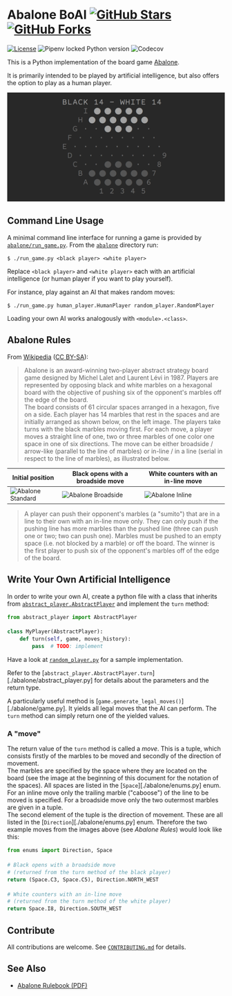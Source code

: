 <!--
Copyright 2020 Scriptim (https://github.com/Scriptim)

Permission is hereby granted, free of charge, to any person obtaining a copy of this software and associated documentation files (the "Software"), to deal in the Software without restriction, including without limitation the rights to use, copy, modify, merge, publish, distribute, sublicense, and/or sell copies of the Software, and to permit persons to whom the Software is furnished to do so, subject to the following conditions:

The above copyright notice and this permission notice shall be included in all copies or substantial portions of the Software.

THE SOFTWARE IS PROVIDED "AS IS", WITHOUT WARRANTY OF ANY KIND, EXPRESS OR IMPLIED, INCLUDING BUT NOT LIMITED TO THE WARRANTIES OF MERCHANTABILITY, FITNESS FOR A PARTICULAR PURPOSE AND NONINFRINGEMENT. IN NO EVENT SHALL THE AUTHORS OR COPYRIGHT HOLDERS BE LIABLE FOR ANY CLAIM, DAMAGES OR OTHER LIABILITY, WHETHER IN AN ACTION OF CONTRACT, TORT OR OTHERWISE, ARISING FROM, OUT OF OR IN CONNECTION WITH THE SOFTWARE OR THE USE OR OTHER DEALINGS IN THE SOFTWARE.
-->

# Abalone BoAI [![GitHub Stars][shields_stars]][github_stargazers] [![GitHub Forks][shields_forks]][github_forks]

[![License][shields_license]](./LICENSE.md)
![Pipenv locked Python version][shields_python]
![Codecov][codecov]

This is a Python implementation of the board game [Abalone][wikipedia].

It is primarily intended to be played by artificial intelligence, but also offers the option to play as a human player.

![Screenshot](./img/abalone_2x1.png)

## Command Line Usage

A minimal command line interface for running a game is provided by [`abalone/run_game.py`](./abalone/run_game.py). From the [`abalone`](./abalone) directory run:

    $ ./run_game.py <black player> <white player>

Replace `<black player>` and `<white player>` each with an artificial intelligence (or human player if you want to play yourself).

For instance, play against an AI that makes random moves:

    $ ./run_game.py human_player.HumanPlayer random_player.RandomPlayer

Loading your own AI works analogously with `<module>.<class>`.

## Abalone Rules

From [Wikipedia][wikipedia] ([CC BY-SA][wikipedia_license]):

> Abalone is an award-winning two-player abstract strategy board game designed by Michel Lalet and Laurent Lévi in 1987. Players are represented by opposing black and white marbles on a hexagonal board with the objective of pushing six of the opponent's marbles off the edge of the board.  
> The board consists of 61 circular spaces arranged in a hexagon, five on a side. Each player has 14 marbles that rest in the spaces and are initially arranged as shown below, on the left image. The players take turns with the black marbles moving first. For each move, a player moves a straight line of one, two or three marbles of one color one space in one of six directions. The move can be either broadside / arrow-like (parallel to the line of marbles) or in-line / in a line (serial in respect to the line of marbles), as illustrated below.

Initial position | Black opens with a broadside move | White counters with an in-line move
| --- | --- | ---
| ![Abalone Standard][wikimedia_abalone_standard] | ![Abalone Broadside][wikimedia_abalone_broadside] | ![Abalone Inline][wikimedia_abalone_inline]

> A player can push their opponent's marbles (a "sumito") that are in a line to their own with an in-line move only. They can only push if the pushing line has more marbles than the pushed line (three can push one or two; two can push one). Marbles must be pushed to an empty space (i.e. not blocked by a marble) or off the board. The winner is the first player to push six of the opponent's marbles off of the edge of the board.

## Write Your Own Artificial Intelligence

In order to write your own AI, create a python file with a class that inherits from [`abstract_player.AbstractPlayer`](./abalone/abstract_player.py) and implement the `turn` method:

```python
from abstract_player import AbstractPlayer

class MyPlayer(AbstractPlayer):
    def turn(self, game, moves_history):
        pass  # TODO: implement
```

Have a look at [`random_player.py`](./abalone/random_player.py) for a sample implementation.

Refer to the [`abstract_player.AbstractPlayer.turn`][./abalone/abstract_player.py] for details about the parameters and the return type.

A particularly useful method is [`game.generate_legal_moves()`][./abalone/game.py]. It yields all legal moves that the AI can perform. The `turn` method can simply return one of the yielded values.

### A "move"

The return value of the `turn` method is called a *move*. This is a tuple, which consists firstly of the marbles to be moved and secondly of the direction of movement.  
The marbles are specified by the space where they are located on the board (see the image at the beginning of this document for the notation of the spaces). All spaces are listed in the [`Space`][./abalone/enums.py] enum. For an inline move only the trailing marble ("caboose") of the line to be moved is specified. For a broadside move only the two outermost marbles are given in a tuple.  
The second element of the tuple is the direction of movement. These are all listed in the [`Direction`][./abalone/enums.py] enum.
Therefore the two example moves from the images above (see *Abalone Rules*) would look like this:
```python
from enums import Direction, Space

# Black opens with a broadside move
# (returned from the turn method of the black player)
return (Space.C3, Space.C5), Direction.NORTH_WEST

# White counters with an in-line move
# (returned from the turn method of the white player)
return Space.I8, Direction.SOUTH_WEST
```

## Contribute

All contributions are welcome. See [`CONTRIBUTING.md`](./CONTRIBUTING.md) for details.

## See Also

- [Abalone Rulebook (PDF)][rulebook]

    [shields_stars]: https://img.shields.io/github/stars/Scriptim/Abalone-BoAI?style=social "GitHub Stars"
    [github_stargazers]: https://github.com/Scriptim/Abalone-BoAI/stargazers "GitHub Stargazers"
    [shields_forks]: https://img.shields.io/github/forks/Scriptim/Abalone-BoAI?style=social "GitHub Forks"
    [github_forks]: https://github.com/Scriptim/Abalone-BoAI/network/members "GitHub Forks"
    [shields_license]: https://img.shields.io/github/license/Scriptim/Abalone-BoAI?style=flat-square "License"
    [shields_python]: https://img.shields.io/github/pipenv/locked/python-version/Scriptim/Abalone-BoAI "Pipenv locked Python Version"
    [codecov]: https://codecov.io/gh/Scriptim/Abalone-BoAI/branch/master/graph/badge.svg "Code Coverage"
    [wikipedia]: https://en.wikipedia.org/wiki/Abalone_(board_game) "Wikipedia: Abalone (board game)"
    [wikipedia_license]: https://en.wikipedia.org/wiki/Wikipedia:Text_of_Creative_Commons_Attribution-ShareAlike_3.0_Unported_License "Text of Creative Commons Attribution-ShareAlike 3.0 Unported License"
    [wikimedia_abalone_standard]: https://upload.wikimedia.org/wikipedia/commons/5/57/Abalone_standard.svg "Abalone standard.svg"
    [wikimedia_abalone_broadside]: https://upload.wikimedia.org/wikipedia/commons/4/48/Abalone_broadside.svg "Abalone broadside.svg"
    [wikimedia_abalone_inline]: https://upload.wikimedia.org/wikipedia/commons/2/28/Abalone_inline.svg "Abalone inline.svg"
    [rulebook]: https://cdn.1j1ju.com/medias/c2/b0/3a-abalone-rulebook.pdf "Abalone Rulebook (PDF)"
